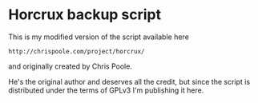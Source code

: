 # Horcrux backup script #

This is my modified version of the script available here

    http://chrispoole.com/project/horcrux/

and originally created by Chris Poole.

He's the original author and deserves all the credit, but since
the script is distributed under the terms of GPLv3 I'm publishing
it here.

